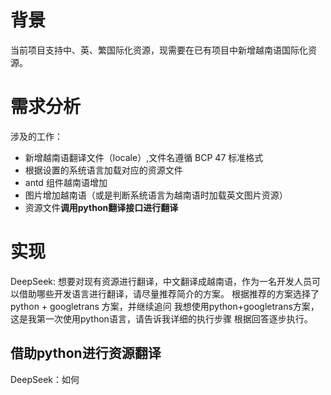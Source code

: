 # 背景
当前项目支持中、英、繁国际化资源，现需要在已有项目中新增越南语国际化资源。

# 需求分析
涉及的工作：
- 新增越南语翻译文件（locale）,文件名遵循 BCP 47 标准格式
- 根据设置的系统语言加载对应的资源文件
- antd 组件越南语增加
- 图片增加越南语（或是判断系统语言为越南语时加载英文图片资源）
- 资源文件**调用python翻译接口进行翻译**

# 实现
DeepSeek: 想要对现有资源进行翻译，中文翻译成越南语，作为一名开发人员可以借助哪些开发语言进行翻译，请尽量推荐简介的方案。
根据推荐的方案选择了 python + googletrans 方案，并继续追问
我想使用python+googletrans方案，这是我第一次使用python语言，请告诉我详细的执行步骤
根据回答逐步执行。

## 借助python进行资源翻译
DeepSeek：如何

